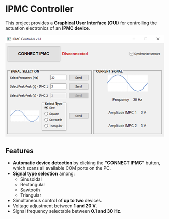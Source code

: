# IPMC Controller 

This project provides a **Graphical User Interface (GUI)** for controlling the actuation electronics of an **IPMC device**.

![IPMC Controller GUI](./images/gui.png)

## Features

- **Automatic device detection** by clicking the **"CONNECT IPMC"** button, which scans all available COM ports on the PC.
- **Signal type selection** among:
  - Sinusoidal
  - Rectangular
  - Sawtooth
  - Triangular
- Simultaneous control of **up to two** devices.
- Voltage adjustment between **1 and 20 V**.
- Signal frequency selectable between **0.1 and 30 Hz**.

